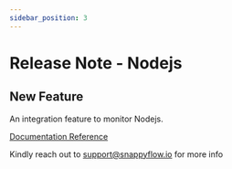```yaml
---
sidebar_position: 3 
---
```

# Release Note - Nodejs

## New Feature

An integration feature to monitor Nodejs.

[Documentation Reference](/docs/selfhosted-turbo/Integrations/nodejs_prometheus)

Kindly reach out to [support@snappyflow.io](mailto:support@snappyflow.io) for more info

